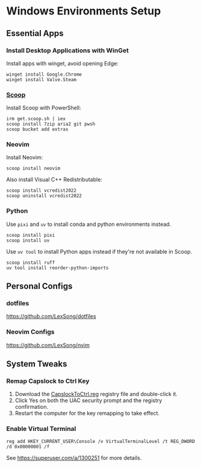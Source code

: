 # Windows Environments Setup

## Essential Apps

### Install Desktop Applications with WinGet

Install apps with winget, avoid opening Edge:

    winget install Google.Chrome
    winget install Valve.Steam

### [Scoop](https://scoop.sh/)

Install Scoop with PowerShell:

    irm get.scoop.sh | iex
    scoop install 7zip aria2 git pwsh
    scoop bucket add extras

### Neovim

Install Neovim:

    scoop install neovim

Also install Visual C++ Redistributable:

    scoop install vcredist2022
    scoop uninstall vcredist2022

### Python

Use `pixi` and `uv` to install conda and python environments instead.

    scoop install pixi
    scoop install uv

Use `uv tool` to install Python apps instead if they're not available in Scoop.

    scoop install ruff
    uv tool install reorder-python-imports

## Personal Configs

### dotfiles

https://github.com/LexSong/dotfiles

### Neovim Configs

https://github.com/LexSong/nvim

## System Tweaks

### Remap Capslock to Ctrl Key

1.  Download the [CapslockToCtrl.reg](https://raw.githubusercontent.com/LexSong/windows-setup/master/CapslockToCtrl.reg) registry file and double-click it.
2.  Click Yes on both the UAC security prompt and the registry confirmation.
3.  Restart the computer for the key remapping to take effect.

### Enable Virtual Terminal

    reg add HKEY_CURRENT_USER\Console /v VirtualTerminalLevel /t REG_DWORD /d 0x00000001 /f

See https://superuser.com/a/1300251 for more details.
